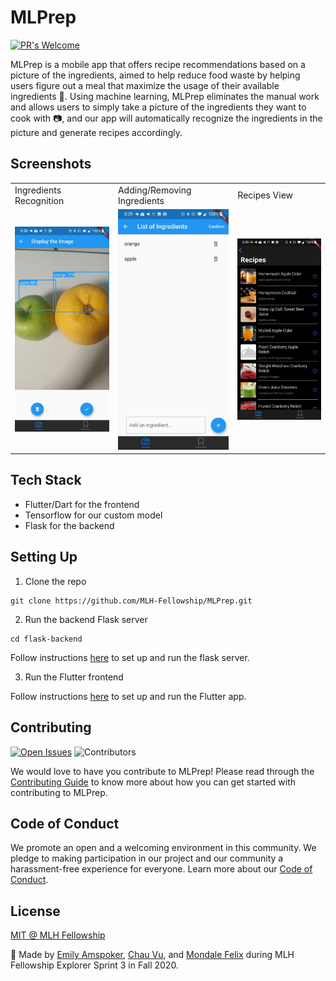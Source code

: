 # MLPrep

[![PR's Welcome](https://img.shields.io/badge/PRs-welcome-brightgreen.svg?style=flat-square)](https://github.com/MLH-Fellowship/MLPrep/pulls)

MLPrep is a mobile app that offers recipe recommendations based on a picture of the ingredients, aimed to help reduce food waste by helping users figure out a meal that maximize the usage of their available ingredients 🥗. Using machine learning, MLPrep eliminates the manual work and allows users to simply take a picture of the ingredients they want to cook with 📷, and our app will automatically recognize the ingredients in the picture and generate recipes accordingly.

## Screenshots

<table>
  <tr>
    <td>Ingredients Recognition</td>
     <td>Adding/Removing Ingredients</td>
     <td>Recipes View</td>
  </tr>
  <tr>
    <td><img src="imgs/screen1.jpg" width="300"/></td>
    <td><img src="imgs/screen2.jpg" width="300"/></td>
    <td><img src="imgs/screen3.jpg" width="300"/></td>
  </tr>
 </table>

## Tech Stack

- Flutter/Dart for the frontend
- Tensorflow for our custom model
- Flask for the backend

## Setting Up

1. Clone the repo
```
git clone https://github.com/MLH-Fellowship/MLPrep.git
```

2. Run the backend Flask server
```
cd flask-backend
```
Follow instructions [here](./flask-backend/README.md) to set up and run the flask server.

3. Run the Flutter frontend

Follow instructions [here](./flutter-frontend/README.md) to set up and run the Flutter app.

## Contributing

[![Open Issues](https://img.shields.io/github/issues-raw/MLH-Fellowship/MLPrep?style=flat-square)](https://github.com/MLH-Fellowship/MLPrep/issues)
![Contributors](https://img.shields.io/github/contributors/MLH-Fellowship/MLPrep?style=flat-square)

We would love to have you contribute to MLPrep! Please read through the [Contributing Guide](./CONTRIBUTING.md) to know more about how you can get started with contributing to MLPrep.

## Code of Conduct

We promote an open and a welcoming environment in this community. We pledge to making participation in our project and our community a harassment-free experience for everyone. Learn more about our [Code of Conduct](./CODE_OF_CONDUCT.md).

## License

[MIT @ MLH Fellowship](./LICENSE.md)

🙌 Made by [Emily Amspoker](https://github.com/eamspoker), [Chau Vu](https://github.com/cqvu), and [Mondale Felix](https://github.com/MondaleFelix) during MLH Fellowship Explorer Sprint 3 in Fall 2020.
